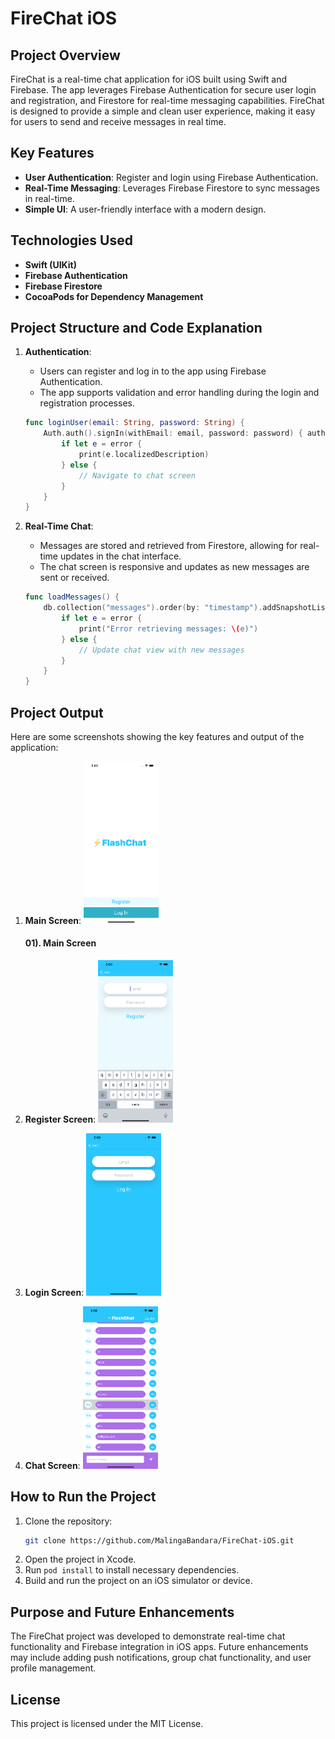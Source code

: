
# FireChat iOS

## Project Overview

FireChat is a real-time chat application for iOS built using Swift and Firebase. The app leverages Firebase Authentication for secure user login and registration, and Firestore for real-time messaging capabilities. FireChat is designed to provide a simple and clean user experience, making it easy for users to send and receive messages in real time.

## Key Features

- **User Authentication**: Register and login using Firebase Authentication.
- **Real-Time Messaging**: Leverages Firebase Firestore to sync messages in real-time.
- **Simple UI**: A user-friendly interface with a modern design.

## Technologies Used

- **Swift (UIKit)**
- **Firebase Authentication**
- **Firebase Firestore**
- **CocoaPods for Dependency Management**

## Project Structure and Code Explanation

1. **Authentication**:
   - Users can register and log in to the app using Firebase Authentication.
   - The app supports validation and error handling during the login and registration processes.
   ```swift
   func loginUser(email: String, password: String) {
       Auth.auth().signIn(withEmail: email, password: password) { authResult, error in
           if let e = error {
               print(e.localizedDescription)
           } else {
               // Navigate to chat screen
           }
       }
   }
   ```

2. **Real-Time Chat**:
   - Messages are stored and retrieved from Firestore, allowing for real-time updates in the chat interface.
   - The chat screen is responsive and updates as new messages are sent or received.
   ```swift
   func loadMessages() {
       db.collection("messages").order(by: "timestamp").addSnapshotListener { querySnapshot, error in
           if let e = error {
               print("Error retrieving messages: \(e)")
           } else {
               // Update chat view with new messages
           }
       }
   }
   ```

## Project Output

Here are some screenshots showing the key features and output of the application:

1. **Main Screen**:
   <img src="https://github.com/MalingaBandara/FireChat-iOS/blob/main/main.png" width="25%" >
   <h4>01). Main Screen</h4>

2. **Register Screen**:
   <img src="https://github.com/MalingaBandara/FireChat-iOS/blob/main/reg.png" width="25%" >

3. **Login Screen**:
   <img src="https://github.com/MalingaBandara/FireChat-iOS/blob/main/login.png" width="25%" >

4. **Chat Screen**:
   <img src="https://github.com/MalingaBandara/FireChat-iOS/blob/main/%20Chat.png" width="25%" >

## How to Run the Project

1. Clone the repository:
   ```bash
   git clone https://github.com/MalingaBandara/FireChat-iOS.git
   ```
2. Open the project in Xcode.
3. Run `pod install` to install necessary dependencies.
4. Build and run the project on an iOS simulator or device.

## Purpose and Future Enhancements

The FireChat project was developed to demonstrate real-time chat functionality and Firebase integration in iOS apps. Future enhancements may include adding push notifications, group chat functionality, and user profile management.

## License

This project is licensed under the MIT License.
